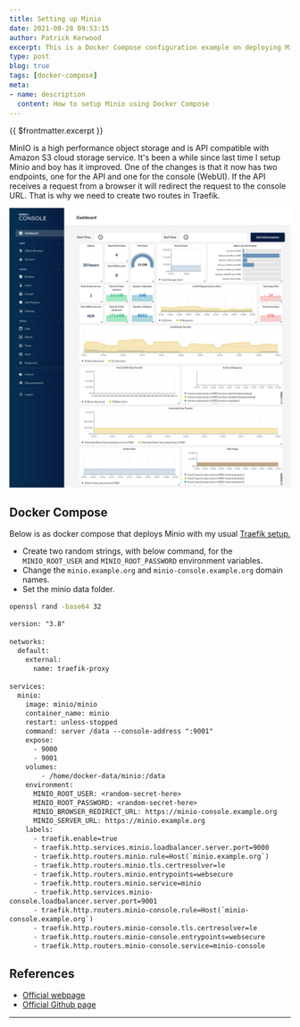 ```yaml
---
title: Setting up Minio
date: 2021-08-28 09:53:15
author: Patrick Kerwood
excerpt: This is a Docker Compose configuration example on deploying MinIO object storage.
type: post
blog: true
tags: [docker-compose]
meta:
- name: description
  content: How to setup Minio using Docker Compose
---
```


{{ $frontmatter.excerpt }}

MinIO is a high performance object storage and is API compatible with Amazon S3 cloud storage service. It's been a while since last time I setup Minio and boy has it improved. One of the changes is that it now has two endpoints, one for the API and one for the console (WebUI). If the API receives a request from a browser it will redirect the request to the console URL. That is why we need to create two routes in Traefik.

![](./dashboard.png)

## Docker Compose
Below is as docker compose that deploys Minio with my usual [Traefik setup.](/posts/traefik-2-docker-compose)

 - Create two random strings, with below command, for the `MINIO_ROOT_USER` and `MINIO_ROOT_PASSWORD` environment variables.
 - Change the `minio.example.org` and `minio-console.example.org` domain names.
 - Set the minio data folder.

```sh
openssl rand -base64 32
```

```yaml{18,20-23,27,32}
version: "3.8"

networks:
  default:
    external:
      name: traefik-proxy

services:
  minio:
    image: minio/minio
    container_name: minio
    restart: unless-stopped
    command: server /data --console-address ":9001"
    expose:
      - 9000
      - 9001
    volumes:
        - /home/docker-data/minio:/data
    environment:
      MINIO_ROOT_USER: <random-secret-here>
      MINIO_ROOT_PASSWORD: <random-secret-here>
      MINIO_BROWSER_REDIRECT_URL: https://minio-console.example.org
      MINIO_SERVER_URL: https://minio.example.org
    labels:
      - traefik.enable=true
      - traefik.http.services.minio.loadbalancer.server.port=9000
      - traefik.http.routers.minio.rule=Host(`minio.example.org`)
      - traefik.http.routers.minio.tls.certresolver=le
      - traefik.http.routers.minio.entrypoints=websecure
      - traefik.http.routers.minio.service=minio
      - traefik.http.services.minio-console.loadbalancer.server.port=9001
      - traefik.http.routers.minio-console.rule=Host(`minio-console.example.org`)
      - traefik.http.routers.minio-console.tls.certresolver=le
      - traefik.http.routers.minio-console.entrypoints=websecure
      - traefik.http.routers.minio-console.service=minio-console
```


## References
- [Official webpage](https://min.io/)
- [Official Github page](https://github.com/minio/minio)
---